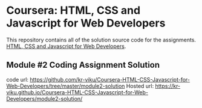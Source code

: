 # Coursera: HTML, CSS and Javascript for Web Developers
This repository contains all of the solution source code for the assignments.
[HTML, CSS and Javascript for Web Developers](https://www.coursera.org/learn/html-css-javascript-for-web-developers).

## Module #2 Coding Assignment Solution
   code url: https://github.com/kr-viku/Coursera-HTML-CSS-Javascript-for-Web-Developers/tree/master/module2-solution
   Hosted url: https://kr-viku.github.io/Coursera-HTML-CSS-Javascript-for-Web-Developers/module2-solution/
